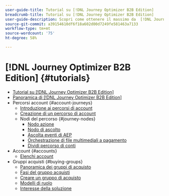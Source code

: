 ```yaml
---
user-guide-title: Tutorial su [!DNL Journey Optimizer B2B Edition]
breadcrumb-title: Tutorial su [!DNL Journey Optimizer B2B Edition]
user-guide-description: Scopri come ottenere il massimo da  [!DNL Journey Optimizer B2B Edition]. Organizza account e percorsi del gruppo acquisti utilizzando l’intelligenza artificiale generativa incorporata e l’automazione leader di settore per ottimizzare la domanda di offerte specifiche.
source-git-commit: a39154610df6f18a602d00d7249fe581463a7133
workflow-type: tm+mt
source-wordcount: '75'
ht-degree: 58%

---
```



# [!DNL Journey Optimizer B2B Edition] {#tutorials}

+ [Tutorial su [!DNL Journey Optimizer B2B Edition]](overview.md)
+ [Panoramica di [!DNL Journey Optimizer B2B Edition]](/help/overview-video.md)
+ Percorsi account {#account-journeys}
   + [Introduzione ai percorsi di account](/help/account-journeys/introducing-account-journeys.md)
   + [Creazione di un percorso di account](/help/account-journeys/create-an-account-journey.md)
   + Nodi del percorso {#journey-nodes}
      + [Nodo azione](/help/account-journeys/journey-nodes/action-node.md)
      + [Nodo di ascolto](/help/account-journeys/journey-nodes/listen-node.md)
      + [Ascolta eventi di AEP](/help/account-journeys/journey-nodes/listen-for-aep-events.md)
      + [Orchestrazione di file multimediali a pagamento](/help/account-journeys/journey-nodes/paid-media-orchestration.md)
      + [Dividi percorso di conti](/help/account-journeys/journey-nodes/split-account-journey.md)
+ Account {#accounts}
   + [Elenchi account](/help/accounts/account-lists.md)
+ Gruppi acquisti {#buying-groups}
   + [Panoramica dei gruppi di acquisto](/help/buying-groups/buying-groups-overview.md)
   + [Fasi del gruppo acquisti](/help/buying-groups/buying-group-stages.md)
   + [Creare un gruppo di acquisto](/help/buying-groups/create-a-buying-group.md)
   + [Modelli di ruolo](/help/buying-groups/role-templates.md)
   + [Interesse della soluzione](/help/buying-groups/solution-interest.md)
